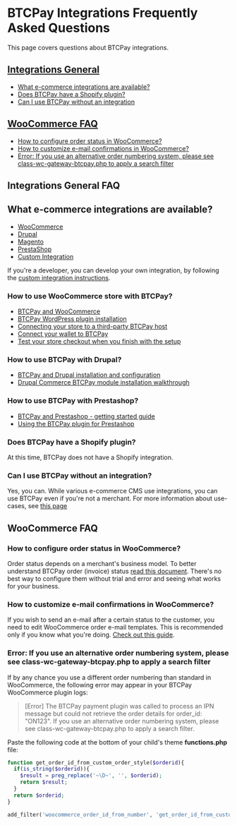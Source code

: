 # BTCPay Integrations Frequently Asked Questions
This page covers questions about BTCPay integrations.

## [Integrations General](FAQ-Integrations.md#integrations-general-faq)

* [What e-commerce integrations are available?](FAQ-Integrations.md#what-e-commerce-integrations-are-available)
* [Does BTCPay have a Shopify plugin?](FAQ-Integrations.md#does-btcpay-have-a-shopify-plugin)
* [Can I use BTCPay without an integration](FAQ-Integrations.md#can-i-use-btcpay-without-an-integration)

## [WooCommerce FAQ](FAQ-Integrations.md#woocommerce-faq-1)

* [How to configure order status in WooCommerce?](FAQ-Integrations.md#how-to-configure-order-status-in-woocommerce)
* [How to customize e-mail confirmations in WooCommerce?](FAQ-Integrations.md#how-to-customize-e-mail-confirmations-in-woocommerce)
* [Error: If you use an alternative order numbering system, please see class-wc-gateway-btcpay.php to apply a search filter](FAQ-Integrations.md#error-if-you-use-an-alternative-order-numbering-system-please-see-class-wc-gateway-btcpay-php-to-apply-a-search-filter)

## Integrations General FAQ

## What e-commerce integrations are available?

* [WooCommerce](../WooCommerce.md)
* [Drupal](../Drupal.md)
* [Magento](../Magento.md)
* [PrestaShop](../PrestaShop.md)
* [Custom Integration](../CustomIntegration.md)

If you're a developer, you can develop your own integration, by following the [custom integration instructions](../CustomIntegration.md).

### How to use WooCommerce store with BTCPay?

- [BTCPay and WooCommerce](https://www.youtube.com/watch?v=tTH3nLoyTcw)
- [BTCPay WordPress plugin installation](https://www.youtube.com/watch?v=6QcTWHRKZag)
- [Connecting your store to a third-party BTCPay host](https://www.youtube.com/watch?v=IT2K8It3S3o)
- [Connect your wallet to BTCPay](https://www.youtube.com/watch?v=xX6LyQej0NQ)
- [Test your store checkout when you finish with the setup](https://www.youtube.com/watch?v=Fi3pYpzGmmo)

### How to use BTCPay with Drupal?

- [BTCPay and Drupal installation and configuration](https://github.com/btcpayserver/commerce_btcpay#installation-and-configuration)
- [Drupal Commerce BTCPay module installation walkthrough](https://youtube.com/watch?v=XBZwyC2v48s)

### How to use BTCPay with Prestashop?

- [BTCPay and Prestashop - getting started guide](https://github.com/btcpayserver/prestashop-plugin#description)
- [Using the BTCPay plugin for Prestashop](https://github.com/adapp-tech/prestashop-plugin/blob/master/GUIDE.md#using-the-btcpay-plugin-for-prestashop)

### Does BTCPay have a Shopify plugin?

At this time, BTCPay does not have a Shopify integration.

### Can I use BTCPay without an integration?

Yes, you can. While various e-commerce CMS use integrations,  you can use BTCPay even if you're not a merchant. For more information about use-cases, see [this page](../UseCase.md)

## WooCommerce FAQ

### How to configure order status in WooCommerce?

Order status depends on a merchant's business model. To better understand BTCPay order (invoice) status [read this document](../WooCommerce.md#btcpay-order-statuses).
There's no best way to configure them without trial and error and seeing what works for your business.

### How to customize e-mail confirmations in WooCommerce?

If you wish to send an e-mail after a certain status to the customer, you need to edit WooCommerce order e-mail templates. This is recommended only if you know what you're doing. [Check out this guide](https://www.cloudways.com/blog/how-to-customize-woocommerce-order-emails/).

### Error: If you use an alternative order numbering system, please see class-wc-gateway-btcpay.php to apply a search filter

If by any chance you use a different order numbering than standard in WooCommerce, the following error may appear in your BTCPay WooCommerce plugin logs:

> [Error] The BTCPay payment plugin was called to process an IPN message but could not retrieve the order details for order_id: "ON123". If you use an alternative order numbering system, please see class-wc-gateway-btcpay.php to apply a search filter.

Paste the following code at the bottom of your child's theme **functions.php** file:

```php
function get_order_id_from_custom_order_style($orderid){
  if(is_string($orderid)){
    $result = preg_replace('~\D~', '', $orderid);
    return $result;
  }
  return $orderid;
}

add_filter('woocommerce_order_id_from_number', 'get_order_id_from_custom_order_style', 1);
```
